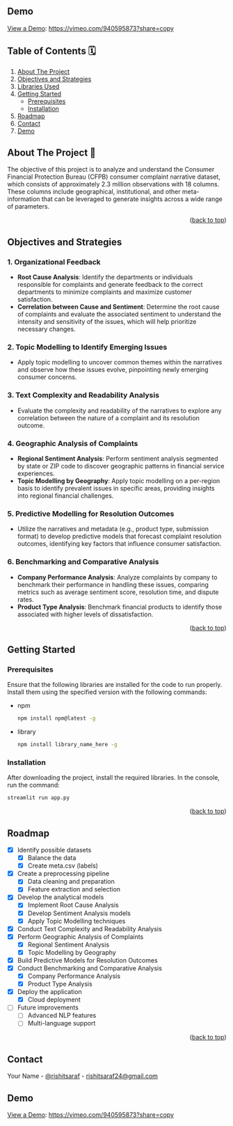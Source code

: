 ## Demo
<a href = "https://vimeo.com/940595873?share=copy"> View a Demo</a>: https://vimeo.com/940595873?share=copy
<!-- TABLE OF CONTENTS -->

## Table of Contents 🗓
<ol>
  <li>
    <a href="#about-the-project">About The Project</a>
  </li>
  <li>
    <a href="#objectives-and-strategies">Objectives and Strategies</a>
  </li>
  <li>
    <a href="#libraries-used">Libraries Used</a>
  </li>
  <li>
    <a href="#getting-started">Getting Started</a>
    <ul>
      <li><a href="#prerequisites">Prerequisites</a></li>
      <li><a href="#installation">Installation</a></li>
    </ul>
  </li>
  <li><a href="#roadmap">Roadmap</a></li>
  <li><a href="#contact">Contact</a></li>
  <li><a href="#Demo">Demo</a></li>
</ol>

<!-- ABOUT THE PROJECT -->
## About The Project 🚀

The objective of this project is to analyze and understand the Consumer Financial Protection Bureau (CFPB) consumer complaint narrative dataset, which consists of approximately 2.3 million observations with 18 columns. These columns include geographical, institutional, and other meta-information that can be leveraged to generate insights across a wide range of parameters.

<p align="right">(<a href="#table-of-contents">back to top</a>)</p>

<!-- OBJECTIVES AND STRATEGIES -->
## Objectives and Strategies

### 1. Organizational Feedback

- **Root Cause Analysis**: Identify the departments or individuals responsible for complaints and generate feedback to the correct departments to minimize complaints and maximize customer satisfaction.
- **Correlation between Cause and Sentiment**: Determine the root cause of complaints and evaluate the associated sentiment to understand the intensity and sensitivity of the issues, which will help prioritize necessary changes.

### 2. Topic Modelling to Identify Emerging Issues

- Apply topic modelling to uncover common themes within the narratives and observe how these issues evolve, pinpointing newly emerging consumer concerns.

### 3. Text Complexity and Readability Analysis

- Evaluate the complexity and readability of the narratives to explore any correlation between the nature of a complaint and its resolution outcome.

### 4. Geographic Analysis of Complaints

- **Regional Sentiment Analysis**: Perform sentiment analysis segmented by state or ZIP code to discover geographic patterns in financial service experiences.
- **Topic Modelling by Geography**: Apply topic modelling on a per-region basis to identify prevalent issues in specific areas, providing insights into regional financial challenges.

### 5. Predictive Modelling for Resolution Outcomes

- Utilize the narratives and metadata (e.g., product type, submission format) to develop predictive models that forecast complaint resolution outcomes, identifying key factors that influence consumer satisfaction.

### 6. Benchmarking and Comparative Analysis

- **Company Performance Analysis**: Analyze complaints by company to benchmark their performance in handling these issues, comparing metrics such as average sentiment score, resolution time, and dispute rates.
- **Product Type Analysis**: Benchmark financial products to identify those associated with higher levels of dissatisfaction.

<p align="right">(<a href="#table-of-contents">back to top</a>)</p>

<!-- GETTING STARTED -->
## Getting Started

### Prerequisites

Ensure that the following libraries are installed for the code to run properly. Install them using the specified version with the following commands:
* npm
  ```sh
  npm install npm@latest -g
  ```
* library
  ```sh
  npm install library_name_here -g
  ```

### Installation

After downloading the project, install the required libraries. In the console, run the command:
```sh
streamlit run app.py
```

<p align="right">(<a href="#table-of-contents">back to top</a>)</p>

<!-- ROADMAP -->
## Roadmap

- [x] Identify possible datasets
  - [x] Balance the data
  - [x] Create meta.csv (labels)
- [x] Create a preprocessing pipeline
  - [x] Data cleaning and preparation
  - [x] Feature extraction and selection
- [x] Develop the analytical models
  - [x] Implement Root Cause Analysis
  - [x] Develop Sentiment Analysis models
  - [x] Apply Topic Modelling techniques
- [x] Conduct Text Complexity and Readability Analysis
- [x] Perform Geographic Analysis of Complaints
  - [x] Regional Sentiment Analysis
  - [x] Topic Modelling by Geography
- [x] Build Predictive Models for Resolution Outcomes
- [x] Conduct Benchmarking and Comparative Analysis
  - [x] Company Performance Analysis
  - [x] Product Type Analysis
- [x] Deploy the application
  - [x] Cloud deployment
- [ ] Future improvements
  - [ ] Advanced NLP features
  - [ ] Multi-language support

<p align="right">(<a href="#table-of-contents">back to top</a>)</p>

<!-- CONTACT -->
## Contact

Your Name - [@rishitsaraf](https://github.com/rishitsaraf) - rishitsaraf24@gmail.com

## Demo
<a href = "https://vimeo.com/940595873?share=copy"> View a Demo</a>: https://vimeo.com/940595873?share=copy
